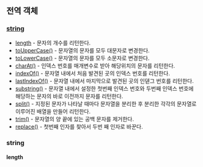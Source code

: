 ## 전역 객체



 ### [string](#stirng-1)

- [length](#length) - 문자의 개수를 리턴한다.
- [toUpperCase()](#toUpperCase) - 문자열의 문자를 모두 대문자로 변경한다.
- [toLowerCase()](#toLowerCAse) - 문자열의 문자를 모두 소문자로 변경한다.
- [charAt()](#charAt) - 인덱스 번호를 매개변수로 받아 해당위치의 문자를 리턴한다.
- [indexOf()](#indexOf) - 문자열 내에서 처음 발견된 곳의 인덱스 번호를 리턴한다.
- [lastIndexOf()](#lastIndexOf) - 문자열 내에서 마지막으로 발견된 곳의 인덷그 번호를 리턴한다. 
- [substring()](#substring) - 문자열 내에서 설정한 첫번째 인덱스 번호와 두번째 인덱스 번호에 해당하는 문자의 바로 이전까지 문자를 리턴한다.
- [split()](#split) - 지정된 문자가 나타날 때마다 문자열을 분리한 후 분리한 각각의 문자열로 이루어진 배열을 만들어 리턴한다.
- [trim()](#trim) - 문자열의 양 끝에 있는 공백 문자를 제거한다.
- [replace()](#replace) - 첫번째 인자를 찾아서 두번 째 인자로 바꾼다.




### string

#### length 